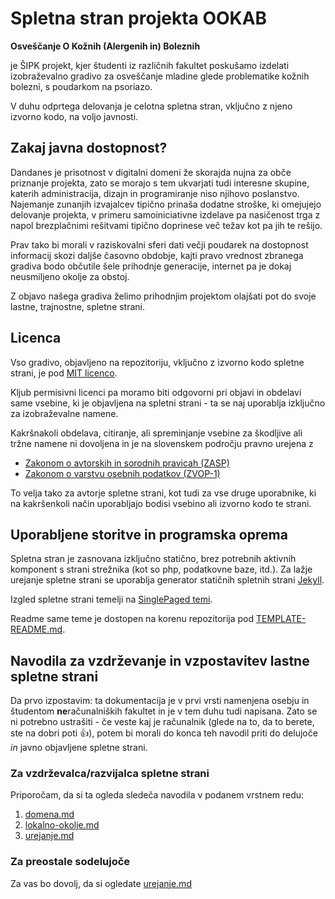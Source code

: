 Spletna stran projekta OOKAB
============================

**Osveščanje O Kožnih (Alergenih in) Boleznih**

je ŠIPK projekt, kjer študenti iz različnih fakultet poskušamo izdelati izobraževalno gradivo za osveščanje mladine glede problematike kožnih bolezni, s poudarkom na psoriazo.

V duhu odprtega delovanja je celotna spletna stran, vključno z njeno izvorno kodo, na voljo javnosti.

## Zakaj javna dostopnost?

Dandanes je prisotnost v digitalni domeni že skorajda nujna za obče priznanje projekta, zato se morajo s tem ukvarjati tudi interesne skupine, katerih administracija, dizajn in programiranje niso njihovo poslanstvo. Najemanje zunanjih izvajalcev tipično prinaša dodatne stroške, ki omejujejo delovanje projekta, v primeru samoiniciativne izdelave pa nasičenost trga z napol brezplačnimi rešitvami tipično doprinese več težav kot pa jih te rešijo.

Prav tako bi morali v raziskovalni sferi dati večji poudarek na dostopnost informacij skozi daljše časovno obdobje, kajti pravo vrednost zbranega gradiva bodo občutile šele prihodnje generacije, internet pa je dokaj neusmiljeno okolje za obstoj.

Z objavo našega gradiva želimo prihodnjim projektom olajšati pot do svoje lastne, trajnostne, spletne strani.

## Licenca

Vso gradivo, objavljeno na repozitoriju, vključno z izvorno kodo spletne strani, je pod [MIT licenco](https://opensource.org/licenses/MIT).

Kljub permisivni licenci pa moramo biti odgovorni pri objavi in obdelavi same vsebine, ki je objavljena na spletni strani - ta se naj uporablja izključno za izobraževalne namene.

Kakršnakoli obdelava, citiranje, ali spreminjanje vsebine za škodljive ali tržne namene ni dovoljena in je na slovenskem področju pravno urejena z

* [Zakonom o avtorskih in sorodnih pravicah (ZASP)](http://www.pisrs.si/Pis.web/pregledPredpisa?id=ZAKO403)
* [Zakonom o varstvu osebnih podatkov (ZVOP-1)](http://pisrs.si/Pis.web/pregledPredpisa?id=ZAKO3906)

To velja tako za avtorje spletne strani, kot tudi za vse druge uporabnike, ki na kakršenkoli način uporabljajo bodisi vsebino ali izvorno kodo te strani.

## Uporabljene storitve in programska oprema

Spletna stran je zasnovana izključno statično, brez potrebnih aktivnih komponent s strani strežnika (kot so php, podatkovne baze, itd.). Za lažje urejanje spletne strani se uporablja generator statičnih spletnih strani [Jekyll](https://jekyllrb.com/).

Izgled spletne strani temelji na [SinglePaged temi](https://github.com/t413/SinglePaged).

Readme same teme je dostopen na korenu repozitorija pod [TEMPLATE-README.md](TEMPLATE-README.md).

## Navodila za vzdrževanje in vzpostavitev lastne spletne strani

Da prvo izpostavim: ta dokumentacija je v prvi vrsti namenjena osebju in študentom **ne**računalniških fakultet in je v tem duhu tudi napisana.
Zato se ni potrebno ustrašiti - če veste kaj je računalnik (glede na to, da to berete, ste na dobri poti :thumbsup:), potem bi morali do konca teh navodil priti do delujoče _in_ javno objavljene spletne strani.

### Za vzdrževalca/razvijalca spletne strani

Priporočam, da si ta ogleda sledeča navodila v podanem vrstnem redu:

1. [domena.md](/navodila/domena.md)
2. [lokalno-okolje.md](/navodila/lokalno-okolje.md)
3. [urejanje.md](/navodila/urejanje.md)

### Za preostale sodelujoče

Za vas bo dovolj, da si ogledate [urejanje.md](/navodila/urejanje.md)
